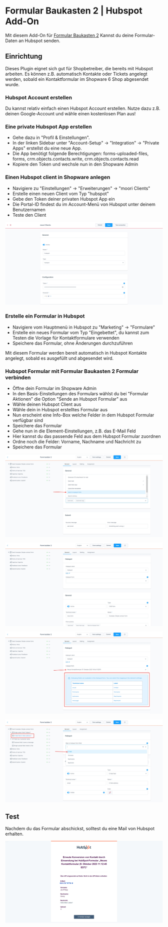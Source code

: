 # Formular Baukasten 2 | Hubspot Add-On

Mit diesem Add-On für [Formular Baukasten 2](../MoorlForms/index.md) Kannst du deine Formular-Daten an Hubspot senden.

## Einrichtung

Dieses Plugin eignet sich gut für Shopbetreiber, die bereits mit Hubspot arbeiten. Es können z.B. automatisch Kontakte oder Tickets angelegt werden, sobald ein Kontaktformular im Shopware 6 Shop abgesendet wurde.

### Hubspot Account erstellen

Du kannst relativ einfach einen Hubspot Account erstellen. Nutze dazu z.B. deinen Google-Account und wähle einen kostenlosen Plan aus!

### Eine private Hubspot App erstellen

- Gehe dazu in "Profil & Einstellungen".
- In der linken Sidebar unter "Account-Setup" -> "Integration" -> "Private Apps" erstellst du eine neue App.
- Die App benötigt folgende Berechtigungen: forms-uploaded-files, forms, crm.objects.contacts.write, crm.objects.contacts.read
- Kopiere den Token und wechsle nun in den Shopware Admin

### Einen Hubspot client in Shopware anlegen

- Navigiere zu "Einstellungen" -> "Erweiterungen" -> "moori Clients"
- Erstelle einen neuen Client vom Typ "hubspot"
- Gebe den Token deiner privaten Hubspot App ein
- Die Portal-ID findest du im Account-Menü von Hubspot unter deinem Benutzernamen
- Teste den Client

![](images/hs-001.jpg)

### Erstelle ein Formular in Hubspot

- Navigiere vom Hauptmenü in Hubspot zu "Marketing" -> "Formulare"
- Erstelle ein neues Formular vom Typ "Eingebettet", du kannst zum Testen die Vorlage für Kontaktformulare verwenden
- Speichere das Formular, ohne Änderungen durchzuführen

Mit diesem Formular werden bereit automatisch in Hubspot Kontakte angelegt, sobald es ausgefüllt und abgesendet wird.

### Hubspot Formular mit Formular Baukasten 2 Formular verbinden

- Öffne dein Formular im Shopware Admin
- In den Basis-Einstellungen des Formulars wählst du bei "Formular Aktionen" die Option "Sende an Hubspot Formular" aus
- Wähle deinen Hubspot Client aus
- Wähle dein in Hubspot erstelltes Formular aus
- Nun erscheint eine Info-Box welche Felder in dem Hubspot Formular verfügbar sind
- Speichere das Formular
- Gehe nun in die Element-Einstellungen, z.B. das E-Mail Feld
- Hier kannst du das passende Feld aus dem Hubspot Formular zuordnen
- Ordne noch die Felder: Vorname, Nachname und Nachricht zu
- Speichere das Formular

![](images/hs-002.jpg)

![](images/hs-003.jpg)

![](images/hs-004.jpg)

![](images/hs-005.jpg)

## Test

Nachdem du das Formular abschickst, solltest du eine Mail von Hubspot erhalten.

![](images/hs-006.jpg)
